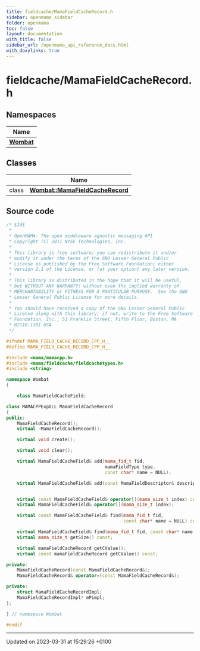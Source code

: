 ```yaml
---
title: fieldcache/MamaFieldCacheRecord.h
sidebar: openmama_sidebar
folder: openmama
toc: false
layout: documentation
with_title: false
sidebar_url: /openmama_api_reference_docs.html
with_doxylinks: true
---
```


# fieldcache/MamaFieldCacheRecord.h



## Namespaces

| Name           |
| -------------- |
| **[Wombat](namespaceWombat.html)**  |

## Classes

|                | Name           |
| -------------- | -------------- |
| class | **[Wombat::MamaFieldCacheRecord](classWombat_1_1MamaFieldCacheRecord.html)**  |




## Source code

```cpp
/* $Id$
 *
 * OpenMAMA: The open middleware agnostic messaging API
 * Copyright (C) 2011 NYSE Technologies, Inc.
 *
 * This library is free software; you can redistribute it and/or
 * modify it under the terms of the GNU Lesser General Public
 * License as published by the Free Software Foundation; either
 * version 2.1 of the License, or (at your option) any later version.
 *
 * This library is distributed in the hope that it will be useful,
 * but WITHOUT ANY WARRANTY; without even the implied warranty of
 * MERCHANTABILITY or FITNESS FOR A PARTICULAR PURPOSE.  See the GNU
 * Lesser General Public License for more details.
 *
 * You should have received a copy of the GNU Lesser General Public
 * License along with this library; if not, write to the Free Software
 * Foundation, Inc., 51 Franklin Street, Fifth Floor, Boston, MA
 * 02110-1301 USA
 */

#ifndef MAMA_FIELD_CACHE_RECORD_CPP_H__
#define MAMA_FIELD_CACHE_RECORD_CPP_H__

#include <mama/mamacpp.h>
#include <mama/fieldcache/fieldcachetypes.h>
#include <string>

namespace Wombat
{

    class MamaFieldCacheField;

class MAMACPPExpDLL MamaFieldCacheRecord
{
public:
    MamaFieldCacheRecord();
    virtual ~MamaFieldCacheRecord();

    virtual void create();

    virtual void clear();

    virtual MamaFieldCacheField& add(mama_fid_t fid,
                                     mamaFieldType type,
                                     const char* name = NULL);

    virtual MamaFieldCacheField& add(const MamaFieldDescriptor& descriptor);


    virtual const MamaFieldCacheField& operator[](mama_size_t index) const;
    virtual MamaFieldCacheField& operator[](mama_size_t index);

    virtual const MamaFieldCacheField& find(mama_fid_t fid,
                                            const char* name = NULL) const;

    virtual MamaFieldCacheField& find(mama_fid_t fid, const char* name = NULL);
    virtual mama_size_t getSize() const;

    virtual mamaFieldCacheRecord getCValue();
    virtual const mamaFieldCacheRecord getCValue() const;

private:
    MamaFieldCacheRecord(const MamaFieldCacheRecord&);
    MamaFieldCacheRecord& operator=(const MamaFieldCacheRecord&);

private:
    struct MamaFieldCacheRecordImpl;
    MamaFieldCacheRecordImpl* mPimpl;
};

} // namespace Wombat

#endif
```


-------------------------------

Updated on 2023-03-31 at 15:29:26 +0100
